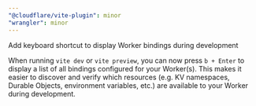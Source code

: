 ```yaml
---
"@cloudflare/vite-plugin": minor
"wrangler": minor
---
```


Add keyboard shortcut to display Worker bindings during development

When running `vite dev` or `vite preview`, you can now press `b + Enter` to display a list of all bindings configured for your Worker(s). This makes it easier to discover and verify which resources (e.g. KV namespaces, Durable Objects, environment variables, etc.) are available to your Worker during development.
